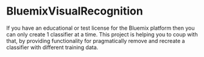 # BluemixVisualRecognition
If you have an educational or test license for the Bluemix platform then you can only create 1 classifier at a time. This project is helping you to coup with that, by providing functionality for pragmatically remove and recreate a classifier with different training data.
